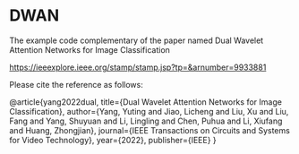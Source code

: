 # DWAN
The example code complementary of the paper named Dual Wavelet Attention Networks for Image Classification

https://ieeexplore.ieee.org/stamp/stamp.jsp?tp=&arnumber=9933881

Please cite the reference as follows:

@article{yang2022dual,
  title={Dual Wavelet Attention Networks for Image Classification},
  author={Yang, Yuting and Jiao, Licheng and Liu, Xu and Liu, Fang and Yang, Shuyuan and Li, Lingling and Chen, Puhua and Li, Xiufang and Huang, Zhongjian},
  journal={IEEE Transactions on Circuits and Systems for Video Technology},
  year={2022},
  publisher={IEEE}
}
